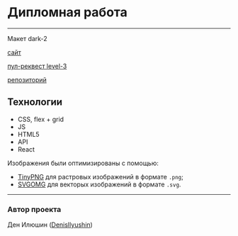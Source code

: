 # Дипломная работа
---
Макет dark-2

[сайт](https://denisilyushin.nomoredomainsicu.ru/)

[пул-реквест level-3](https://github.com/DenisIlyushin/movies-explorer-frontend/pull/3)

[репозиторий](https://github.com/DenisIlyushin/movies-explorer-frontend)

## Технологии

- CSS, flex + grid
- JS
- HTML5
- API
- React

Изображения были оптимизированы с помощью:
- [TinyPNG](https://tinypng.com/) для растровых изображений в формате `.png`;
- [SVGOMG](https://jakearchibald.github.io/svgomg/) для векторых изображений в формате `.svg`.
  
---
### Автор проекта
   
Ден Илюшин ([DenisIlyushin](https://github.com/DenisIlyushin/))

